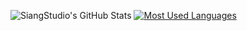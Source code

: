 ![SiangStudio's GitHub Stats](https://github-readme-stats.vercel.app/api?username=SiangStudioGit&show_icons=true&theme=dracula)
[![Most Used Languages](https://github-readme-stats.vercel.app/api/top-langs/?username=SiangStudioGit&layout=compact&theme=dracula)](https://github.com/SiangStudioGit)
